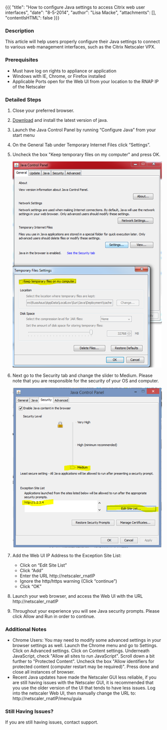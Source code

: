 {{{
  "title": "How to configure Java settings to access Citrix web user interfaces",
  "date": "8-5-2014",
  "author": "Lisa Macke",
  "attachments": [],
  "contentIsHTML": false
}}}

### Description
This article will help users properly configure their Java settings to connect to various web management interfaces, such as the Citrix Netscaler VPX.

### Prerequisites
* Must have log on rights to appliance or application
* Windows with IE, Chrome, or Firefox installed
* Applicable Ports open for the Web UI from your location to the RNAP IP of the Netscaler

### Detailed Steps
1. Close your preferred browser.

2. [Download](//www.java.com/en/download) and install the latest version of java.

3. Launch the Java Control Panel by running “Configure Java” from your start menu

4. On the General Tab under Temporary Internet Files click “Settings”.

5. Uncheck the box "Keep temporary files on my computer" and press OK.

    ![uncheck temp files](../images/java-settings-to-access-citrix-web-user-interfaces-01.png)

6. Next go to the Security tab and change the slider to Medium. Please note that you are responsible for the security of your OS and computer.

    ![change security to medium](../images/java-settings-to-access-citrix-web-user-interfaces-02.png)

7. Add the Web UI IP Address to the Exception Site List:
    * Click on “Edit Site List”
    * Click “Add”
    * Enter the URL http://netscaler_rnatIP
    * Ignore the http/https warning (Click “continue”)
    * Click “OK”

8. Launch your web browser, and access the Web UI with the URL http://netscaler_rnatIP

9. Throughout your experience you will see Java security prompts. Please click Allow and Run in order to continue.

### Additional Notes
* Chrome Users: You may need to modify some advanced settings in your browser settings as well. Launch the Chrome menu and go to Settings. Click on Advanced settings. Click on Content settings.  Underneath JavaScript, check "Allow all sites to run JavaScript". Scroll down a bit further to "Protected Content". Uncheck the box "Allow identifiers for protected content (computer restart may be required)". Press done and close all instances of browser.
* Recent Java updates have made the Netscaler GUI less reliable, if you are still having issues with the Netscaler GUI, it is recommended that you use the older version of the UI that tends to have less issues.  Log into the netscaler Web UI, then manually change the URL to: http://netscaler_rnatIP/menu/guia

### Still Having Issues?

If you are still having issues, contact support.  
